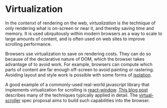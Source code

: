 # Virtualization

In the contenxt of rendering on the web, *virtualization* is the technique of only rendering what is on-screen or near it, and thereby saving time and memory. It is used ubiquitously within modern browsers as a way to scale to large amounts of content, and is often used on web sites to improve scrolling performance.

Browsers use virtualization to save on rendering costs. They can do so because of the declarative nature of DOM, which the browser takes advantage of to avoid work. For example, browsers can compute which parts of content are far enough off-screen to avoid painting or rastering. Avoiding layout and style work is possible with some forms of [isolation](https://github.com/chrishtr/rendering/blob/master/isolation.md).

A good example of a commonly-used real-world javascript library that implements virtualization for scrolling is [react-window](https://github.com/bvaughn/react-window). [This blog post](https://developers.google.com/web/updates/2016/07/infinite-scroller) describes many of the techniques typically applied in detail. The [virtual-scroller](https://github.com/WICG/virtual-scroller) spec proposal aims to build such capabilities into the browser.

